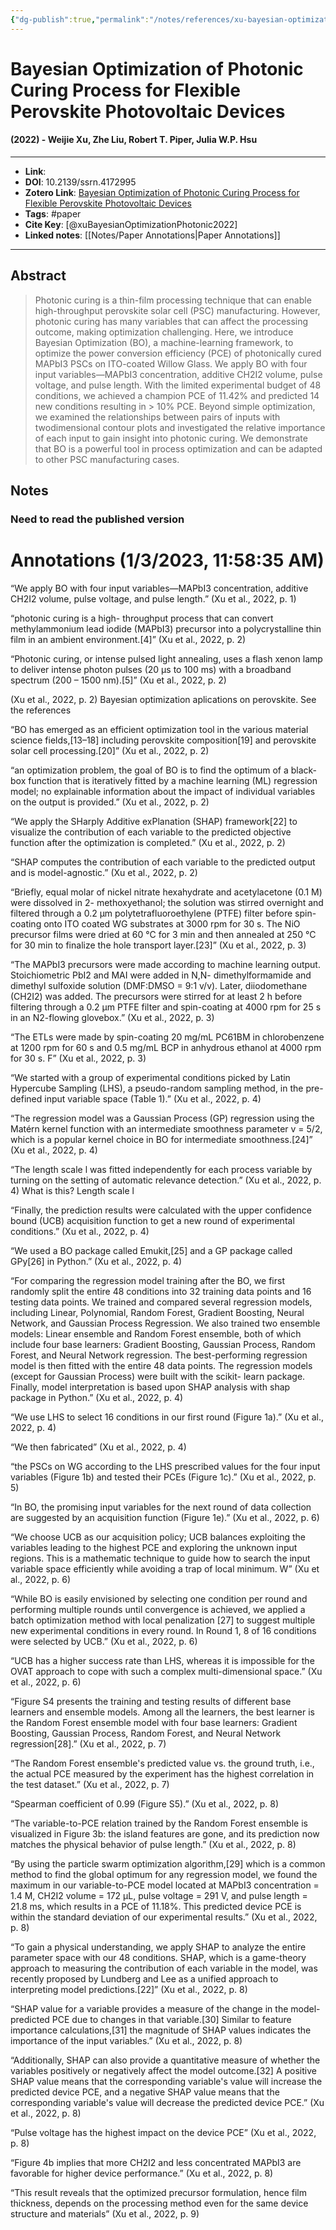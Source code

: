 ```yaml
---
{"dg-publish":true,"permalink":"/notes/references/xu-bayesian-optimization-photonic2022/","title":"Bayesian Optimization of Photonic Curing Process for Flexible Perovskite Photovoltaic Devices","tags":["research, paper,"]}
---
```




# Bayesian Optimization of Photonic Curing Process for Flexible Perovskite Photovoltaic Devices
#### (2022) - Weijie Xu, Zhe Liu, Robert T. Piper, Julia W.P. Hsu
---------------------------------
- **Link**: 
- **DOI**: 10.2139/ssrn.4172995
- **Zotero Link**: [Bayesian Optimization of Photonic Curing Process for Flexible Perovskite Photovoltaic Devices](zotero://select/items/@xuBayesianOptimizationPhotonic2022)
- **Tags**: #paper
- **Cite Key**: [@xuBayesianOptimizationPhotonic2022]
- **Linked notes**: [[Notes/Paper Annotations\|Paper Annotations]]
----------------------------------
## Abstract
>Photonic curing is a thin-film processing technique that can enable high-throughput perovskite solar cell (PSC) manufacturing. However, photonic curing has many variables that can affect the processing outcome, making optimization challenging. Here, we introduce Bayesian Optimization (BO), a machine-learning framework, to optimize the power conversion efficiency (PCE) of photonically cured MAPbI3 PSCs on ITO-coated Willow Glass. We apply BO with four input variables—MAPbI3 concentration, additive CH2I2 volume, pulse voltage, and pulse length. With the limited experimental budget of 48 conditions, we achieved a champion PCE of 11.42% and predicted 14 new conditions resulting in > 10% PCE. Beyond simple optimization, we examined the relationships between pairs of inputs with twodimensional contour plots and investigated the relative importance of each input to gain insight into photonic curing. We demonstrate that BO is a powerful tool in process optimization and can be adapted to other PSC manufacturing cases.

## Notes

### Need to read the published version
<h1>Annotations
 (1/3/2023, 11:58:35 AM)</h1> 

“We apply BO with four input variables—MAPbI3 concentration, additive CH2I2 volume, pulse voltage, and pulse length.” (Xu et al., 2022, p. 1) 

“photonic curing is a high- throughput process that can convert methylammonium lead iodide (MAPbI3) precursor into a polycrystalline thin film in an ambient environment.[4]” (Xu et al., 2022, p. 2) 

“Photonic curing, or intense pulsed light annealing, uses a flash xenon lamp to deliver intense photon pulses (20 µs to 100 ms) with a broadband spectrum (200 – 1500 nm).[5]” (Xu et al., 2022, p. 2) 

(Xu et al., 2022, p. 2) Bayesian optimization aplications on perovskite. See the references 

“BO has emerged as an efficient optimization tool in the various material science fields,[13–18] including perovskite composition[19] and perovskite solar cell processing.[20]” (Xu et al., 2022, p. 2) 

“an optimization problem, the goal of BO is to find the optimum of a black-box function that is iteratively fitted by a machine learning (ML) regression model; no explainable information about the impact of individual variables on the output is provided.” (Xu et al., 2022, p. 2) 

“We apply the SHarply Additive exPlanation (SHAP) framework[22] to visualize the contribution of each variable to the predicted objective function after the optimization is completed.” (Xu et al., 2022, p. 2) 

“SHAP computes the contribution of each variable to the predicted output and is model-agnostic.” (Xu et al., 2022, p. 2) 

“Briefly, equal molar of nickel nitrate hexahydrate and acetylacetone (0.1 M) were dissolved in 2- methoxyethanol; the solution was stirred overnight and filtered through a 0.2 µm polytetrafluoroethylene (PTFE) filter before spin-coating onto ITO coated WG substrates at 3000 rpm for 30 s. The NiO precursor films were dried at 60 °C for 3 min and then annealed at 250 °C for 30 min to finalize the hole transport layer.[23]” (Xu et al., 2022, p. 3) 

“The MAPbI3 precursors were made according to machine learning output. Stoichiometric PbI2 and MAI were added in N,N- dimethylformamide and dimethyl sulfoxide solution (DMF:DMSO = 9:1 v/v). Later, diiodomethane (CH2I2) was added. The precursors were stirred for at least 2 h before filtering through a 0.2 µm PTFE filter and spin-coating at 4000 rpm for 25 s in an N2-flowing glovebox.” (Xu et al., 2022, p. 3) 

“The ETLs were made by spin-coating 20 mg/mL PC61BM in chlorobenzene at 1200 rpm for 60 s and 0.5 mg/mL BCP in anhydrous ethanol at 4000 rpm for 30 s. F” (Xu et al., 2022, p. 3) 

“We started with a group of experimental conditions picked by Latin Hypercube Sampling (LHS), a pseudo-random sampling method, in the pre- defined input variable space (Table 1).” (Xu et al., 2022, p. 4) 

“The regression model was a Gaussian Process (GP) regression using the Matérn kernel function with an intermediate smoothness parameter v = 5/2, which is a popular kernel choice in BO for intermediate smoothness.[24]” (Xu et al., 2022, p. 4) 

“The length scale l was fitted independently for each 
 process variable by turning on the setting of automatic relevance detection.” (Xu et al., 2022, p. 4) What is this? Length scale l 

“Finally, the prediction results were calculated with the upper confidence bound (UCB) acquisition function to get a new round of experimental conditions.” (Xu et al., 2022, p. 4) 

“We used a BO package called Emukit,[25] and a GP package called GPy[26] in Python.” (Xu et al., 2022, p. 4) 

“For comparing the regression model training after the BO, we first randomly split the entire 48 conditions into 32 training data points and 16 testing data points. We trained and compared several regression models, including Linear, Polynomial, Random Forest, Gradient Boosting, Neural Network, and Gaussian Process Regression. We also trained two ensemble models: Linear ensemble and Random Forest ensemble, both of which include four base learners: Gradient Boosting, Gaussian Process, Random Forest, and Neural Network regression. The best-performing regression model is then fitted with the entire 48 data points. The regression models (except for Gaussian Process) were built with the scikit- learn package. Finally, model interpretation is based upon SHAP analysis with shap package in Python.” (Xu et al., 2022, p. 4) 

“We use LHS to select 16 conditions in our first round (Figure 1a).” (Xu et al., 2022, p. 4) 

“We then fabricated” (Xu et al., 2022, p. 4) 

“the PSCs on WG according to the LHS prescribed values for the four input variables (Figure 1b) and tested their PCEs (Figure 1c).” (Xu et al., 2022, p. 5) 

“In BO, the promising input variables for the next round of data collection are suggested by an acquisition function (Figure 1e).” (Xu et al., 2022, p. 6) 

“We choose UCB as our acquisition policy; UCB balances exploiting the variables leading to the highest PCE and exploring the unknown input regions. This is a mathematic technique to guide how to search the input variable space efficiently while avoiding a trap of local minimum. W” (Xu et al., 2022, p. 6) 

“While BO is easily envisioned by selecting one condition per round and performing multiple rounds until convergence is achieved, we applied a batch optimization method with local penalization [27] to suggest multiple new experimental conditions in every round. In Round 1, 8 of 16 conditions were selected by UCB.” (Xu et al., 2022, p. 6) 

“UCB has a higher success rate than LHS, whereas it is impossible for the OVAT approach to cope with such a complex multi-dimensional space.” (Xu et al., 2022, p. 6) 

“Figure S4 presents the training and testing results of different base learners and ensemble models. Among all the learners, the best learner is the Random Forest ensemble model with four base learners: Gradient Boosting, Gaussian Process, Random Forest, and Neural Network regression[28].” (Xu et al., 2022, p. 7) 

“The Random Forest ensemble's predicted value vs. the ground truth, i.e., the actual PCE measured by the experiment has the highest correlation in the test dataset.” (Xu et al., 2022, p. 7) 

“Spearman coefficient of 0.99 (Figure S5).” (Xu et al., 2022, p. 8) 

“The variable-to-PCE relation trained by the Random Forest ensemble is visualized in Figure 3b: the island features are gone, and its prediction now matches the physical behavior of pulse length.” (Xu et al., 2022, p. 8) 

“By using the particle swarm optimization algorithm,[29] which is a common method to find the global optimum for any regression model, we found the maximum in our variable-to-PCE model located at MAPbI3 concentration = 1.4 M, CH2I2 volume = 172 µL, pulse voltage = 291 V, and pulse length = 21.8 ms, which results in a PCE of 11.18%. This predicted device PCE is within the standard deviation of our experimental results.” (Xu et al., 2022, p. 8) 

“To gain a physical understanding, we apply SHAP to analyze the entire parameter space with our 48 conditions. SHAP, which is a game-theory approach to measuring the contribution of each variable in the model, was recently proposed by Lundberg and Lee as a unified approach to interpreting model predictions.[22]” (Xu et al., 2022, p. 8) 

“SHAP value for a variable provides a measure of the change in the model-predicted PCE due to changes in that variable.[30] Similar to feature importance calculations,[31] the magnitude of SHAP values indicates the importance of the input variables.” (Xu et al., 2022, p. 8) 

“Additionally, SHAP can also provide a quantitative measure of whether the variables positively or negatively affect the model outcome.[32] A positive SHAP value means that the corresponding variable's value will increase the predicted device PCE, and a negative SHAP value means that the corresponding variable's value will decrease the predicted device PCE.” (Xu et al., 2022, p. 8) 

“Pulse voltage has the highest impact on the device PCE” (Xu et al., 2022, p. 8) 

“Figure 4b implies that more CH2I2 and less concentrated MAPbI3 are favorable for higher device performance.” (Xu et al., 2022, p. 8) 

“This result reveals that the optimized precursor formulation, hence film thickness, depends on the processing method even for the same device structure and materials” (Xu et al., 2022, p. 9)
